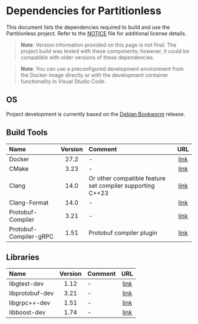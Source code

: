 # Dependencies for Partitionless

This document lists the dependencies required to build and use the Partitionless project.
Refer to the [NOTICE](./NOTICE) file for additional license details.

> **Note**: Version information provided on this page is not final. The project build was tested with these components; however, it could be compatible with older versions of these dependencies.

> **Note**: You can use a preconfigured development environment from the Docker image directly or with the development container functionality in Visual Studio Code.

## OS

Project development is currently based on the [Debian Bookworm](https://www.debian.org/releases/bookworm/) release.

## Build Tools

|Name|Version|Comment|URL|
|:-|:-:|:-|:-:|
|Docker|27.2|-|[link](https://docs.docker.com/engine/)|
|CMake|3.23|-|[link](https://cmake.org)|
|Clang|14.0|Or other compatible feature set compiler supporting C++23|[link](https://clang.llvm.org)|
|Clang-Format|14.0|-|[link](https://releases.llvm.org/14.0.0/tools/clang/docs/ClangFormat.html)|
|Protobuf-Compiler|3.21|-|[link](https://protobuf.dev)|
|Protobuf-Compiler-gRPC|1.51|Protobuf compiler plugin|[link](https://www.grpc.io)|

## Libraries

|Name|Version|Comment|URL|
|:-|:-:|:-|:-:|
|libgtest-dev|1.12|-|[link](https://google.github.io/googletest/)|
|libprotobuf-dev|3.21|-|[link](https://protobuf.dev)|
|libgrpc++-dev|1.51|-|[link](https://www.grpc.io)|
|libboost-dev|1.74|-|[link](https://www.boost.org)|
